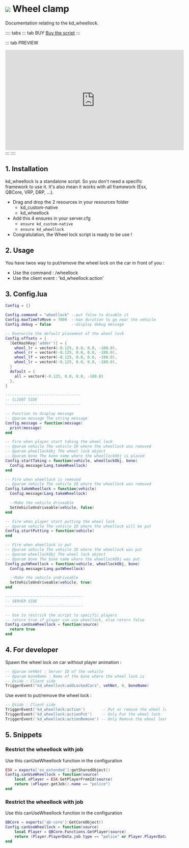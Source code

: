 # <img src='/images/wheelclamp.webp'/> Wheel clamp
Documentation relating to the kd_wheellock.

:::: tabs
::: tab BUY
[Buy the script](https://jumpon-studios.com/fivem/wheel-clamp)
:::

::: tab PREVIEW
<iframe width="560" height="315" src="https://www.youtube.com/embed/rccp5TI9q6Y?si=E4muYL9-q__TX3os" title="YouTube video player" frameborder="0" allow="accelerometer; autoplay; clipboard-write; encrypted-media; gyroscope; picture-in-picture; web-share" allowfullscreen></iframe>
:::
::::

## 1. Installation
kd_wheellock is a standalone script. So you don't need a specific framework to use it. It's also mean it works with all framework (Esx, QBCore, VRP, DRP, …).

- Drag and drop the 2 resources in your resources folder
  - kd_custom-native
  - kd_wheellock
- Add this 4 ensures in your server.cfg
  - `ensure kd_custom-native`
  - `ensure kd_wheellock`
- Congratulation, the Wheel lock script is ready to be use !

## 2. Usage
You have twos way to put/remove the wheel lock on the car in front of you :
- Use the command : /wheellock
- Use the client event : 'kd_wheellock:action'

## 3. Config.lua
```lua
Config = {}

Config.command = "wheellock" --put false to disable it
Config.maxTimeToMove = 7000  --max duration to go near the vehicle
Config.debug = false         --display debug message

-- Overwrite the default placement of the wheel lock
Config.offsets = {
  [GetHashKey('adder')] = {
    wheel_lr = vector4(-0.125, 0.0, 0.0, -180.0),
    wheel_rr = vector4(-0.125, 0.0, 0.0, -180.0),
    wheel_lf = vector4(-0.125, 0.0, 0.0, -180.0),
    wheel_lr = vector4(-0.125, 0.0, 0.0, -180.0),
  }
  default = {
    all = vector4(-0.125, 0.0, 0.0, -180.0)
  },
}

---------------------------------
-- CLIENT SIDE
---------------------------------

-- Function to display message
-- @param message The string message
Config.message = function(message)
  print(message)
end

-- Fire when player start taking the wheel lock
-- @param vehicle The vehicle ID where the wheellock was removed
-- @param wheellockObj The wheel lock object
-- @param bone The bone name where the wheellockObj is placed
Config.startTaking = function(vehicle, wheellockObj, bone)
  Config.message(Lang.takeWheellock)
end

-- Fire when wheellock is removed
-- @param vehicle The vehicle ID where the wheellock was removed
Config.takeWheellock = function(vehicle)
  Config.message(Lang.takeWheellock)

  --Make the vehicle driveable
  SetVehicleUndriveable(vehicle, false)
end

-- Fire when player start putting the wheel lock
-- @param vehicle The vehicle ID where the wheellock will be put
Config.startPutting = function(vehicle)
end

-- Fire when wheellock is put
-- @param vehicle The vehicle ID where the wheellock was put
-- @param wheellockObj The wheel lock object
-- @param bone The bone name where the wheellockObj was put
Config.putWheellock = function(vehicle, wheellockObj, bone)
  Config.message(Lang.putWheellock)

  --Make the vehicle undriveable
  SetVehicleUndriveable(vehicle, true)
end

----------------------------------
-- SERVER SIDE
----------------------------------

-- Use to restrick the script to specific players
-- return true if player can use wheellock, else return false
Config.canUseWheellock = function(source)
  return true
end

```
## 4. For developer
Spawn the wheel lock on car without player animation :
```lua
-- @param vehNet : Server ID of the vehicle
-- @param boneName : Name of the bone where the wheel lock is
-- @side : Client side
TriggerEvent("kd_wheellock:addLockedCars", vehNet, 0, boneName)

```
Use event to put/remove the wheel lock :
```lua
-- @side : Client side
TriggerEvent('kd_wheellock:action')       -- Put or remove the wheel lock
TriggerEvent('kd_wheellock:actionPut')    -- Only Put the wheel lock
TriggerEvent('kd_wheellock:actionRemove') -- Only Remove the wheel lock

```

## 5. Snippets
### <Badge type="esx" text="ESX" /> Restrict the wheellock with job
Use this canUseWheellock function in the configuration
```lua
ESX = exports['es_extended']:getSharedObject()
Config.canUseWheellock = function(source)
    local xPlayer = ESX.GetPlayerFromId(source)
    return (xPlayer.getJob().name == "police")
end

```
### <Badge type="qb" text="QBcore" /> Restrict the wheellock with job
Use this canUseWheellock function in the configuration
```lua
QBCore = exports['qb-core']:GetCoreObject()
Config.canUseWheellock = function(source)
    local Player = QBCore.Functions.GetPlayer(source)
    return (Player.PlayerData.job.type == "police" or Player.PlayerData.job.type == "mechanic")
end

```